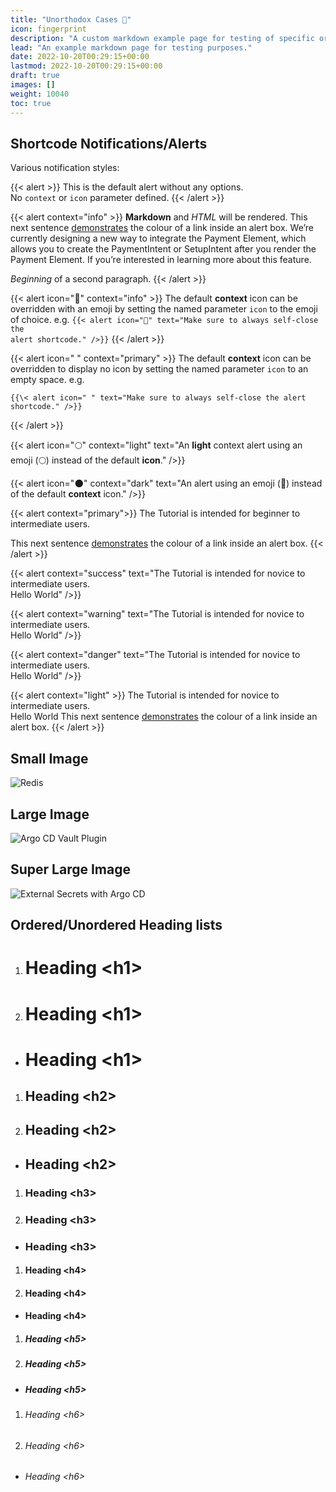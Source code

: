 ```yaml
---
title: "Unorthodox Cases 🦄"
icon: fingerprint
description: "A custom markdown example page for testing of specific or rare styling cases."
lead: "An example markdown page for testing purposes."
date: 2022-10-20T00:29:15+00:00
lastmod: 2022-10-20T00:29:15+00:00
draft: true
images: []
weight: 10040
toc: true
---
```


## Shortcode Notifications/Alerts

Various notification styles:

{{< alert >}}
This is the default alert without any options.<br>No `context` or `icon` parameter defined.
{{< /alert >}}

{{< alert  context="info" >}}
**Markdown** and <em>HTML</em> will be rendered. This next sentence [demonstrates](https://colinwilson.uk) the colour of a link inside an alert box. We’re currently designing a new way to integrate the Payment Element, which allows you to create the PaymentIntent or SetupIntent after you render the Payment Element. If you’re interested in learning more about this feature.

*Beginning* of a second paragraph.
{{< /alert >}}

{{< alert icon="🎃" context="info" >}}
The default <strong>context</strong> icon can be overridden with an emoji by setting the named parameter <code>icon</code> to the emoji of choice. e.g. <code>{{\< alert icon="🎃" text="Make sure to always self-close the alert shortcode." />}}</code>
{{< /alert >}}

{{< alert icon=" " context="primary" >}}
The default <strong>context</strong> icon can be overridden to display no icon by setting the named parameter <code>icon</code> to an empty space. e.g.
```
{{\< alert icon=" " text="Make sure to always self-close the alert shortcode." />}}
```
{{< /alert >}}

{{< alert icon="🌕" context="light" text="An <strong>light</strong> context alert using an emoji (:full_moon:) instead of the default <strong>icon</strong>." />}}

{{< alert icon="🌑" context="dark" text="An alert using an emoji (:jack_o_lantern:) instead of the default <strong>context</strong> icon." />}}

{{< alert context="primary">}}
The Tutorial is intended for beginner to intermediate users.

This next sentence [demonstrates](https://colinwilson.uk) the colour of a link inside an alert box.
{{< /alert >}}

{{< alert context="success" text="The Tutorial is intended for novice to intermediate users.<br> Hello World" />}}

{{< alert context="warning" text="The Tutorial is intended for novice to intermediate users.<br> Hello World" />}}

{{< alert context="danger" text="The Tutorial is intended for novice to intermediate users.<br> Hello World" />}}

{{< alert context="light" >}}
The Tutorial is intended for novice to intermediate users.<br> Hello World
This next sentence [demonstrates](https://colinwilson.uk) the colour of a link inside an alert box.
{{< /alert >}}

## Small Image

![Redis](https://res.cloudinary.com/qunux/image/upload/v1643320066/isometric_redis_proxy_icon_nmf5dm.webp)
## Large Image

![Argo CD Vault Plugin](https://res.cloudinary.com/qunux/image/upload/c_scale,w_1200/v1651719756/argocd_vault_plugin_lg_v2.7b_prz2ad.webp)
## Super Large Image

![External Secrets with Argo CD](https://res.cloudinary.com/qunux/image/upload/v1660827109/argocd_eso_how_it_works_v1.3_lg_yw7zen.webp)

## Ordered/Unordered Heading lists

1. # Heading \<h1\>
2. #  Heading \<h1\>

- # Heading \<h1\>

<!-- -->
1. ## Heading \<h2\>
2. ##  Heading \<h2\>

- ## Heading \<h2\>

<!-- -->
1. ### Heading \<h3\>
2. ###  Heading \<h3\>

- ### Heading \<h3\>

<!-- -->
1. #### Heading \<h4\>
2. ####  Heading \<h4\>

- #### Heading \<h4\>

<!-- -->
1. ##### Heading \<h5\>
2. #####  Heading \<h5\>

- ##### Heading \<h5\>

<!-- -->
1. ###### Heading \<h6\>
2. ######  Heading \<h6\>

- ###### Heading \<h6\>
